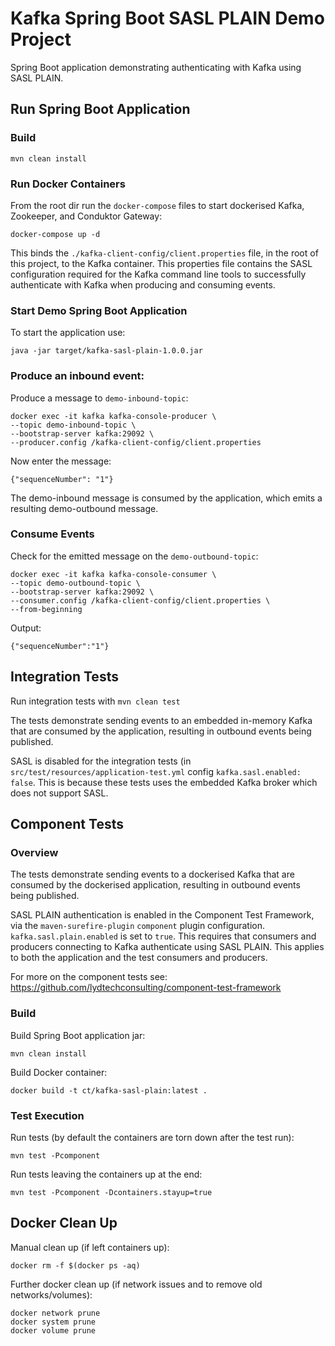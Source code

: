 # Kafka Spring Boot SASL PLAIN Demo Project

Spring Boot application demonstrating authenticating with Kafka using SASL PLAIN.

## Run Spring Boot Application

### Build
```
mvn clean install
```

### Run Docker Containers

From the root dir run the `docker-compose` files to start dockerised Kafka, Zookeeper, and Conduktor Gateway:
```
docker-compose up -d
```

This binds the `./kafka-client-config/client.properties` file, in the root of this project, to the Kafka container.  This properties file contains the SASL configuration required for the Kafka command line tools to successfully authenticate with Kafka when producing and consuming events.

### Start Demo Spring Boot Application

To start the application use:
```
java -jar target/kafka-sasl-plain-1.0.0.jar
```

### Produce an inbound event:

Produce a message to `demo-inbound-topic`:
```
docker exec -it kafka kafka-console-producer \
--topic demo-inbound-topic \
--bootstrap-server kafka:29092 \
--producer.config /kafka-client-config/client.properties
```
Now enter the message:
```
{"sequenceNumber": "1"}
```
The demo-inbound message is consumed by the application, which emits a resulting demo-outbound message.

### Consume Events

Check for the emitted message on the `demo-outbound-topic`:
```
docker exec -it kafka kafka-console-consumer \
--topic demo-outbound-topic \
--bootstrap-server kafka:29092 \
--consumer.config /kafka-client-config/client.properties \
--from-beginning
```
Output:
```
{"sequenceNumber":"1"}
```

## Integration Tests

Run integration tests with `mvn clean test`

The tests demonstrate sending events to an embedded in-memory Kafka that are consumed by the application, resulting in outbound events being published.

SASL is disabled for the integration tests (in `src/test/resources/application-test.yml` config `kafka.sasl.enabled: false`.  This is because these tests uses the embedded Kafka broker which does not support SASL.

## Component Tests

### Overview

The tests demonstrate sending events to a dockerised Kafka that are consumed by the dockerised application, resulting in outbound events being published.

SASL PLAIN authentication is enabled in the Component Test Framework, via the `maven-surefire-plugin` `component` plugin configuration.  `kafka.sasl.plain.enabled` is set to `true`.  This requires that consumers and producers connecting to Kafka authenticate using SASL PLAIN.  This applies to both the application and the test consumers and producers. 

For more on the component tests see: https://github.com/lydtechconsulting/component-test-framework

### Build

Build Spring Boot application jar:
```
mvn clean install
```

Build Docker container:
```
docker build -t ct/kafka-sasl-plain:latest .
```

### Test Execution

Run tests (by default the containers are torn down after the test run):
```
mvn test -Pcomponent
```

Run tests leaving the containers up at the end:
```
mvn test -Pcomponent -Dcontainers.stayup=true
```

## Docker Clean Up

Manual clean up (if left containers up):
```
docker rm -f $(docker ps -aq)
```

Further docker clean up (if network issues and to remove old networks/volumes):
```
docker network prune
docker system prune
docker volume prune
```
